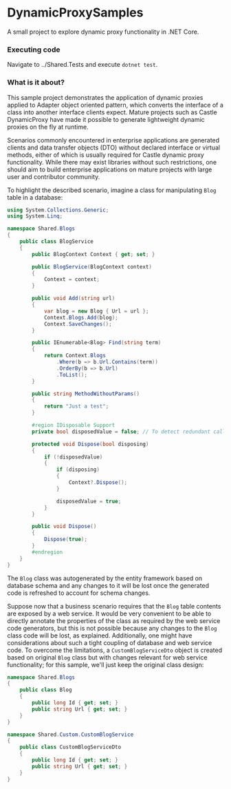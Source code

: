 # DynamicProxySamples
A small project to explore dynamic proxy functionality in .NET Core.

### Executing code
Navigate to ../Shared.Tests and execute ```dotnet test```.

### What is it about?
This sample project demonstrates the application of dynamic proxies applied to Adapter object oriented pattern, which converts the interface of a class into another interface clients expect. Mature projects such as Castle DynamicProxy have made it possible to generate lightweight dynamic proxies on the fly at runtime.

Scenarios commonly encountered in enterprise applications are generated clients and data transfer objects (DTO) without declared interface or virtual methods, either of which is usually required for Castle dynamic proxy functionality. While there may exist libraries without such restrictions, one should aim to build enterprise applications on mature projects with large user and contributor community. 

To highlight the described scenario, imagine a class for manipulating ```Blog``` table in a database:

```cs
using System.Collections.Generic;
using System.Linq;

namespace Shared.Blogs
{
    public class BlogService
    {
        public BlogContext Context { get; set; }

        public BlogService(BlogContext context)
        {
            Context = context;
        }

        public void Add(string url)
        {
            var blog = new Blog { Url = url };
            Context.Blogs.Add(blog);
            Context.SaveChanges();
        }

        public IEnumerable<Blog> Find(string term)
        {
            return Context.Blogs
                .Where(b => b.Url.Contains(term))
                .OrderBy(b => b.Url)
                .ToList();
        }

        public string MethodWithoutParams()
        {
            return "Just a test";
        }

        #region IDisposable Support
        private bool disposedValue = false; // To detect redundant calls

        protected void Dispose(bool disposing)
        {
            if (!disposedValue)
            {
                if (disposing)
                {
                    Context?.Dispose();
                }

                disposedValue = true;
            }
        }

        public void Dispose()
        {
            Dispose(true);
        }
        #endregion
    }
}
```

The ```Blog``` class was autogenerated by the entity framework based on database schema and any changes to it will be lost once the generated code is refreshed to account for schema changes.

Suppose now that a business scenario requires that the ```Blog``` table contents are exposed by a web service. It would be very convenient to be able to directly annotate the properties of the class as required by the web service code generators, but this is not possible because any changes to the ```Blog``` class code will be lost, as explained. Additionally, one might have considerations about such a tight coupling of database and web service code. To overcome the limitations, a ```CustomBlogServiceDto``` object is created based on original ```Blog``` class but with changes relevant for web service functionality; for this sample, we'll just keep the original class design:

```cs
namespace Shared.Blogs
{
    public class Blog
    {
        public long Id { get; set; }
        public string Url { get; set; }
    }
}
```

```cs
namespace Shared.Custom.CustomBlogService
{
    public class CustomBlogServiceDto
    {
        public long Id { get; set; }
        public string Url { get; set; }
    }
}

```


